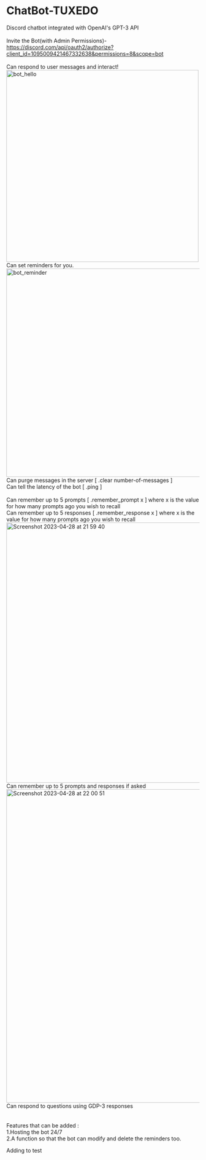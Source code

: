# ChatBot-TUXEDO
Discord chatbot integrated with OpenAI's GPT-3 API 
<br><br>
Invite the Bot(with Admin Permissions)- https://discord.com/api/oauth2/authorize?client_id=1095009421467332638&permissions=8&scope=bot
<br><br>
Can respond to user messages and interact!
<br>
<img width="501" alt="bot_hello" src="https://user-images.githubusercontent.com/111623667/231478025-6b7e3f05-b947-4970-923d-e39c819b0ec3.png">
<br>
Can set reminders for you.
<br>
<img width="544" alt="bot_reminder" src="https://user-images.githubusercontent.com/111623667/231478488-c4381178-8bad-48d7-bad4-d9c39a79c2e2.png">
<br>
Can purge messages in the server [ .clear number-of-messages ]
<br>
Can tell the latency of the bot [ .ping ]
<br> <br>
Can remember up to 5 prompts [ .remember_prompt x ] where x is the value for how many prompts ago you wish to recall
<br> 
Can remember up to 5 responses [ .remember_response x ] where x is the value for how many prompts ago you wish to recall
<br> 
<img width="679" alt="Screenshot 2023-04-28 at 21 59 40" src="https://user-images.githubusercontent.com/68620658/235253533-547de4f8-f23f-436b-b6d1-d5421f416d8e.png">
<br> 
Can remember up to 5 prompts and responses if asked
<br> 
<img width="818" alt="Screenshot 2023-04-28 at 22 00 51" src="https://user-images.githubusercontent.com/68620658/235253580-0f390458-6571-43fd-ad29-de154034df04.png">
<br> 
Can respond to questions using GDP-3 responses
<br><br><br>
Features that can be added : <br>
1.Hosting the bot 24/7<br>
2.A function so that the bot can modify and delete the reminders too.<br>


Adding to test
